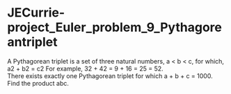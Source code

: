 # JECurrie-project_Euler_problem_9_Pythagoreantriplet
A Pythagorean triplet is a set of three natural numbers, a < b < c, for which,  a2 + b2 = c2 
For example, 32 + 42 = 9 + 16 = 25 = 52.  
There exists exactly one Pythagorean triplet for which a + b + c = 1000. 
Find the product abc.

